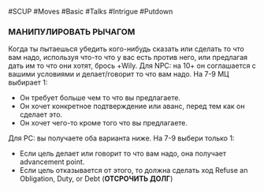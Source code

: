 #SCUP #Moves #Basic #Talks #Intrigue #Putdown
### МАНИПУЛИРОВАТЬ РЫЧАГОМ
Когда ты пытаешься убедить кого-нибудь сказать или сделать то что вам надо, используя что-то что у вас есть против него, или предлагая дать им то что они хотят, брось +Wily. Для NPC: на 10+ он соглашается с вашими условиями и делает/говорит то что вам надо. На 7-9 МЦ выбирает 1:

- Он требует больше чем то что вы предлагаете.
- Он хочет конкретное подтверждение или аванс, перед тем как он сделает это.
- Он хочет чего-то кроме того что вы предлагаете.

Для PC: вы получаете оба варианта ниже. На 7-9 выбери только 1:

- Если цель делает или говорит то что вам надо, она получает advancement point.
- Если цель отказывается от этого, то должна сделать ход Refuse an Obligation, Duty, or Debt (**ОТСРОЧИТЬ ДОЛГ**)